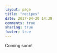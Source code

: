 ```yaml
---
layout: page
title: "recipes"
date: 2017-04-20 14:38
comments: true
sharing: true
footer: true
---
```


Coming soon!
